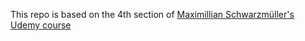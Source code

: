 This repo is based on the 4th section of [Maximillian Schwarzmüller's Udemy course](https://www.udemy.com/ionic-2-the-practical-guide-to-building-ios-android-apps)